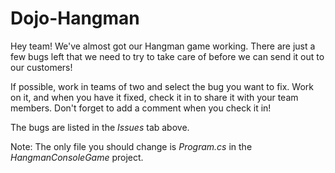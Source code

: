 # Dojo-Hangman
Hey team! We've almost got our Hangman game working. There are just a few bugs left that we need to try to take care of before we can send it out to our customers!

If possible, work in teams of two and select the bug you want to fix. Work on it, and when you have it fixed, check it in to share it with your team members. Don't forget to add a comment when you check it in!

The bugs are listed in the *Issues* tab above.

Note: The only file you should change is *Program.cs* in the *HangmanConsoleGame* project.
